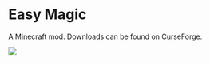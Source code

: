 # Easy Magic

A Minecraft mod. Downloads can be found on CurseForge.

![](https://i.imgur.com/Mlxi8cy.png)